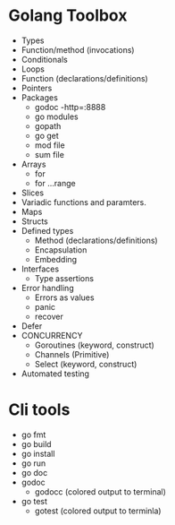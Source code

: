 # Golang Toolbox
- Types
- Function/method (invocations)
- Conditionals
- Loops
- Function (declarations/definitions)
- Pointers
- Packages
    - godoc -http=:8888
    - go modules
    - gopath
    - go get
    - mod file
    - sum file
- Arrays
    - for
    - for ...range
- Slices
- Variadic functions and paramters.
- Maps
- Structs
- Defined types
    - Method (declarations/definitions)
    - Encapsulation
    - Embedding
- Interfaces
    - Type assertions
- Error handling
    - Errors as values
    - panic
    - recover
- Defer
- CONCURRENCY
    - Goroutines (keyword, construct)
    - Channels (Primitive)
    - Select (keyword, construct)
- Automated testing

# Cli tools
- go fmt
- go build
- go install
- go run
- go doc
- godoc
    - godocc (colored output to terminal)
- go test
    - gotest (colored output to terminla)
